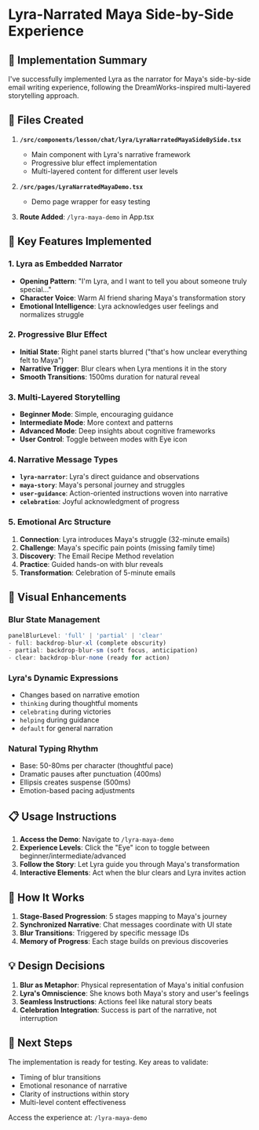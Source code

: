 # Lyra-Narrated Maya Side-by-Side Experience

## 🎯 Implementation Summary

I've successfully implemented Lyra as the narrator for Maya's side-by-side email writing experience, following the DreamWorks-inspired multi-layered storytelling approach.

## 📁 Files Created

1. **`/src/components/lesson/chat/lyra/LyraNarratedMayaSideBySide.tsx`**
   - Main component with Lyra's narrative framework
   - Progressive blur effect implementation
   - Multi-layered content for different user levels

2. **`/src/pages/LyraNarratedMayaDemo.tsx`**
   - Demo page wrapper for easy testing

3. **Route Added**: `/lyra-maya-demo` in App.tsx

## 🌟 Key Features Implemented

### 1. Lyra as Embedded Narrator
- **Opening Pattern**: "I'm Lyra, and I want to tell you about someone truly special..."
- **Character Voice**: Warm AI friend sharing Maya's transformation story
- **Emotional Intelligence**: Lyra acknowledges user feelings and normalizes struggle

### 2. Progressive Blur Effect
- **Initial State**: Right panel starts blurred ("that's how unclear everything felt to Maya")
- **Narrative Trigger**: Blur clears when Lyra mentions it in the story
- **Smooth Transitions**: 1500ms duration for natural reveal

### 3. Multi-Layered Storytelling
- **Beginner Mode**: Simple, encouraging guidance
- **Intermediate Mode**: More context and patterns
- **Advanced Mode**: Deep insights about cognitive frameworks
- **User Control**: Toggle between modes with Eye icon

### 4. Narrative Message Types
- **`lyra-narrator`**: Lyra's direct guidance and observations
- **`maya-story`**: Maya's personal journey and struggles
- **`user-guidance`**: Action-oriented instructions woven into narrative
- **`celebration`**: Joyful acknowledgment of progress

### 5. Emotional Arc Structure
1. **Connection**: Lyra introduces Maya's struggle (32-minute emails)
2. **Challenge**: Maya's specific pain points (missing family time)
3. **Discovery**: The Email Recipe Method revelation
4. **Practice**: Guided hands-on with blur reveals
5. **Transformation**: Celebration of 5-minute emails

## 🎨 Visual Enhancements

### Blur State Management
```typescript
panelBlurLevel: 'full' | 'partial' | 'clear'
- full: backdrop-blur-xl (complete obscurity)
- partial: backdrop-blur-sm (soft focus, anticipation)
- clear: backdrop-blur-none (ready for action)
```

### Lyra's Dynamic Expressions
- Changes based on narrative emotion
- `thinking` during thoughtful moments
- `celebrating` during victories
- `helping` during guidance
- `default` for general narration

### Natural Typing Rhythm
- Base: 50-80ms per character (thoughtful pace)
- Dramatic pauses after punctuation (400ms)
- Ellipsis creates suspense (500ms)
- Emotion-based pacing adjustments

## 📋 Usage Instructions

1. **Access the Demo**: Navigate to `/lyra-maya-demo`
2. **Experience Levels**: Click the "Eye" icon to toggle between beginner/intermediate/advanced
3. **Follow the Story**: Let Lyra guide you through Maya's transformation
4. **Interactive Elements**: Act when the blur clears and Lyra invites action

## 🔄 How It Works

1. **Stage-Based Progression**: 5 stages mapping to Maya's journey
2. **Synchronized Narrative**: Chat messages coordinate with UI state
3. **Blur Transitions**: Triggered by specific message IDs
4. **Memory of Progress**: Each stage builds on previous discoveries

## 💡 Design Decisions

1. **Blur as Metaphor**: Physical representation of Maya's initial confusion
2. **Lyra's Omniscience**: She knows both Maya's story and user's feelings
3. **Seamless Instructions**: Actions feel like natural story beats
4. **Celebration Integration**: Success is part of the narrative, not interruption

## 🚀 Next Steps

The implementation is ready for testing. Key areas to validate:
- Timing of blur transitions
- Emotional resonance of narrative
- Clarity of instructions within story
- Multi-level content effectiveness

Access the experience at: `/lyra-maya-demo`